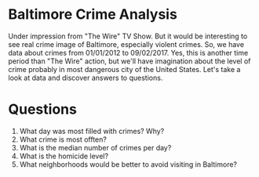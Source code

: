 # Baltimore Crime Analysis

Under impression from "The Wire" TV Show. But it would be interesting to see real crime image of Baltimore, especially violent crimes.
So, we have data about crimes from 01/01/2012 to 09/02/2017. Yes, this is another time period than "The Wire" action, but we'll have imagination about the level of crime probably in most dangerous city of the United States.
Let's take a look at data and discover answers to questions.

# Questions
1. What day was most filled with crimes? Why?
2. What crime is most offten?
3. What is the median number of crimes per day?
4. What is the homicide level?
5. What neighborhoods would be better to avoid visiting in Baltimore?


